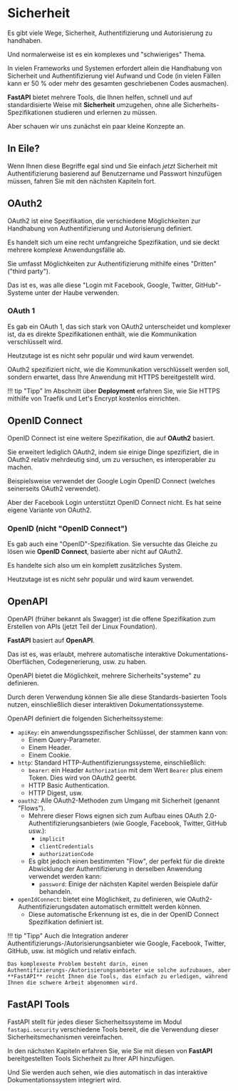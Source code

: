 # Sicherheit

Es gibt viele Wege, Sicherheit, Authentifizierung und Autorisierung zu handhaben.

Und normalerweise ist es ein komplexes und "schwieriges" Thema.

In vielen Frameworks und Systemen erfordert allein die Handhabung von Sicherheit und Authentifizierung viel Aufwand und Code (in vielen Fällen kann er 50 % oder mehr des gesamten geschriebenen Codes ausmachen).

**FastAPI** bietet mehrere Tools, die Ihnen helfen, schnell und auf standardisierte Weise mit **Sicherheit** umzugehen, ohne alle Sicherheits-Spezifikationen studieren und erlernen zu müssen.

Aber schauen wir uns zunächst ein paar kleine Konzepte an.

## In Eile?

Wenn Ihnen diese Begriffe egal sind und Sie einfach *jetzt* Sicherheit mit Authentifizierung basierend auf Benutzername und Passwort hinzufügen müssen, fahren Sie mit den nächsten Kapiteln fort.

## OAuth2

OAuth2 ist eine Spezifikation, die verschiedene Möglichkeiten zur Handhabung von Authentifizierung und Autorisierung definiert.

Es handelt sich um eine recht umfangreiche Spezifikation, und sie deckt mehrere komplexe Anwendungsfälle ab.

Sie umfasst Möglichkeiten zur Authentifizierung mithilfe eines "Dritten" ("third party").

Das ist es, was alle diese "Login mit Facebook, Google, Twitter, GitHub"-Systeme unter der Haube verwenden.

### OAuth 1

Es gab ein OAuth 1, das sich stark von OAuth2 unterscheidet und komplexer ist, da es direkte Spezifikationen enthält, wie die Kommunikation verschlüsselt wird.

Heutzutage ist es nicht sehr populär und wird kaum verwendet.

OAuth2 spezifiziert nicht, wie die Kommunikation verschlüsselt werden soll, sondern erwartet, dass Ihre Anwendung mit HTTPS bereitgestellt wird.

!!! tip "Tipp"
    Im Abschnitt über **Deployment** erfahren Sie, wie Sie HTTPS mithilfe von Traefik und Let's Encrypt kostenlos einrichten.


## OpenID Connect

OpenID Connect ist eine weitere Spezifikation, die auf **OAuth2** basiert.

Sie erweitert lediglich OAuth2, indem sie einige Dinge spezifiziert, die in OAuth2 relativ mehrdeutig sind, um zu versuchen, es interoperabler zu machen.

Beispielsweise verwendet der Google Login OpenID Connect (welches seinerseits OAuth2 verwendet).

Aber der Facebook Login unterstützt OpenID Connect nicht. Es hat seine eigene Variante von OAuth2.

### OpenID (nicht "OpenID Connect")

Es gab auch eine "OpenID"-Spezifikation. Sie versuchte das Gleiche zu lösen wie **OpenID Connect**, basierte aber nicht auf OAuth2.

Es handelte sich also um ein komplett zusätzliches System.

Heutzutage ist es nicht sehr populär und wird kaum verwendet.

## OpenAPI

OpenAPI (früher bekannt als Swagger) ist die offene Spezifikation zum Erstellen von APIs (jetzt Teil der Linux Foundation).

**FastAPI** basiert auf **OpenAPI**.

Das ist es, was erlaubt, mehrere automatische interaktive Dokumentations-Oberflächen, Codegenerierung, usw. zu haben.

OpenAPI bietet die Möglichkeit, mehrere Sicherheits"systeme" zu definieren.

Durch deren Verwendung können Sie alle diese Standards-basierten Tools nutzen, einschließlich dieser interaktiven Dokumentationssysteme.

OpenAPI definiert die folgenden Sicherheitssysteme:

* `apiKey`: ein anwendungsspezifischer Schlüssel, der stammen kann von:
    * Einem Query-Parameter.
    * Einem Header.
    * Einem Cookie.
* `http`: Standard HTTP-Authentifizierungssysteme, einschließlich:
    * `bearer`: ein Header `Authorization` mit dem Wert `Bearer` plus einem Token. Dies wird von OAuth2 geerbt.
    * HTTP Basic Authentication.
    * HTTP Digest, usw.
* `oauth2`: Alle OAuth2-Methoden zum Umgang mit Sicherheit (genannt "Flows").
    * Mehrere dieser Flows eignen sich zum Aufbau eines OAuth 2.0-Authentifizierungsanbieters (wie Google, Facebook, Twitter, GitHub usw.):
        * `implicit`
        * `clientCredentials`
        * `authorizationCode`
    * Es gibt jedoch einen bestimmten "Flow", der perfekt für die direkte Abwicklung der Authentifizierung in derselben Anwendung verwendet werden kann:
        * `password`: Einige der nächsten Kapitel werden Beispiele dafür behandeln.
* `openIdConnect`: bietet eine Möglichkeit, zu definieren, wie OAuth2-Authentifizierungsdaten automatisch ermittelt werden können.
    * Diese automatische Erkennung ist es, die in der OpenID Connect Spezifikation definiert ist.


!!! tip "Tipp"
    Auch die Integration anderer Authentifizierungs-/Autorisierungsanbieter wie Google, Facebook, Twitter, GitHub, usw. ist möglich und relativ einfach.

    Das komplexeste Problem besteht darin, einen Authentifizierungs-/Autorisierungsanbieter wie solche aufzubauen, aber **FastAPI** reicht Ihnen die Tools, das einfach zu erledigen, während Ihnen die schwere Arbeit abgenommen wird.

## **FastAPI** Tools

FastAPI stellt für jedes dieser Sicherheitssysteme im Modul `fastapi.security` verschiedene Tools bereit, die die Verwendung dieser Sicherheitsmechanismen vereinfachen.

In den nächsten Kapiteln erfahren Sie, wie Sie mit diesen von **FastAPI** bereitgestellten Tools Sicherheit zu Ihrer API hinzufügen.

Und Sie werden auch sehen, wie dies automatisch in das interaktive Dokumentationssystem integriert wird.
